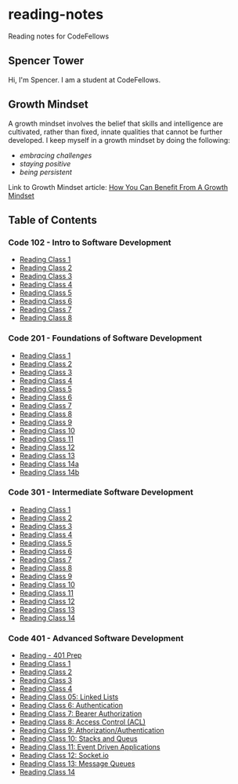 # reading-notes
Reading notes for CodeFellows

## Spencer Tower
Hi, I'm Spencer. I am a student at CodeFellows.

## Growth Mindset
A growth mindset involves the belief that skills and intelligence are cultivated, rather than fixed, innate qualities that cannot be further developed. 
I keep myself in a growth mindset by doing the following:
- *embracing challenges*
- *staying positive*
- *being persistent*

Link to Growth Mindset article: [How You Can Benefit From A Growth Mindset](https://www.atlassian.com/blog/inside-atlassian/growth-mindset)

## Table of Contents

### Code 102 - Intro to Software Development

- [Reading Class 1](markdown.md)
- [Reading Class 2](coderscomputer.md)
- [Reading Class 3](revisions.md)
- [Reading Class 4](htmlreflection.md)
- [Reading Class 5](css.md)
- [Reading Class 6](jsnotes.md)
- [Reading Class 7](jsprogrammingnotes.md)
- [Reading Class 8](operatorsloops.md)

### Code 201 - Foundations of Software Development

- [Reading Class 1](class-01.md)
- [Reading Class 2](class-02.md)
- [Reading Class 3](class-03.md)
- [Reading Class 4](class-04.md)
- [Reading Class 5](class-05.md)
- [Reading Class 6](class-06.md)
- [Reading Class 7](class-07.md)
- [Reading Class 8](class-08.md)
- [Reading Class 9](class-09.md)
- [Reading Class 10](class-10.md)
- [Reading Class 11](class-11.md)
- [Reading Class 12](class-12.md)
- [Reading Class 13](class-13.md)
- [Reading Class 14a](class-14a.md)
- [Reading Class 14b](class-14b.md)

### Code 301 - Intermediate Software Development

- [Reading Class 1](301-class-01.md)
- [Reading Class 2](301-class-02.md)
- [Reading Class 3](301-class-03.md)
- [Reading Class 4](301-class-04.md)
- [Reading Class 5](301-class-05.md)
- [Reading Class 6](301-class-06.md)
- [Reading Class 7](301-class-07.md)
- [Reading Class 8](301-class-08.md)
- [Reading Class 9](301-class-09.md)
- [Reading Class 10](301-class-10.md)
- [Reading Class 11](301-class-11.md)
- [Reading Class 12](301-class-12.md)
- [Reading Class 13](301-class-13.md)
- [Reading Class 14](301-class-14.md)

### Code 401 - Advanced Software Development

- [Reading - 401 Prep](401-prep.md)
- [Reading Class 1](401-class-01.md)
- [Reading Class 2](401-class-02.md)
- [Reading Class 3](401-class-03.md)
- [Reading Class 4](401-class-04.md)
- [Reading Class 05: Linked Lists](401-linked-lists.md)
- [Reading Class 6: Authentication](401-class-06.md)
- [Reading Class 7: Bearer Authorization](401-class-07.md)
- [Reading Class 8: Access Control (ACL)](401-class-08.md)
- [Reading Class 9: Athorization/Authentication](401-class-09.md)
- [Reading Class 10: Stacks and Queus](401-class-10.md)
- [Reading Class 11: Event Driven Applications](401-class-11.md)
- [Reading Class 12: Socket.io](401-class-12.md)
- [Reading Class 13: Message Queues](401-class-13.md)
- [Reading Class 14](401-class-14.md)